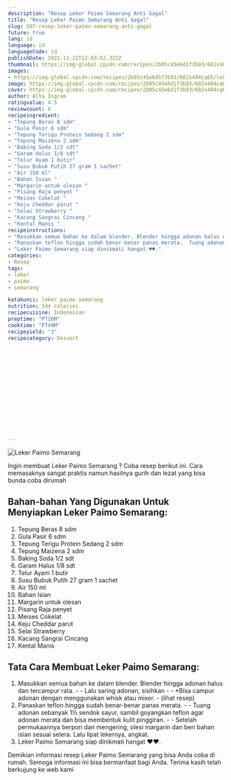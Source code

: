 ```yaml
---
description: "Resep Leker Paimo Semarang Anti Gagal"
title: "Resep Leker Paimo Semarang Anti Gagal"
slug: 507-resep-leker-paimo-semarang-anti-gagal
future: true
lang: id
language: id
languageCode: id
publishDate: 2021-11-22T12:03:52.322Z 
thumbnail: https://img-global.cpcdn.com/recipes/2b05c45e6d1f3b93/682x484cq65/leker-paimo-semarang-foto-resep-utama.png
images:
- https://img-global.cpcdn.com/recipes/2b05c45e6d1f3b93/682x484cq65/leker-paimo-semarang-foto-resep-utama.png
image: https://img-global.cpcdn.com/recipes/2b05c45e6d1f3b93/682x484cq65/leker-paimo-semarang-foto-resep-utama.png
cover: https://img-global.cpcdn.com/recipes/2b05c45e6d1f3b93/682x484cq65/leker-paimo-semarang-foto-resep-utama.png
author: Alta Ingram
ratingvalue: 4.5
reviewcount: 6
recipeingredient:
- "Tepung Beras 8 sdm"
- "Gula Pasir 6 sdm"
- "Tepung Terigu Protein Sedang 2 sdm"
- "Tepung Maizena 2 sdm"
- "Baking Soda 1/2 sdt"
- "Garam Halus 1/8 sdt"
- "Telur Ayam 1 butir"
- "Susu Bubuk Putih 27 gram 1 sachet"
- "Air 150 ml"
- "Bahan Isian "
- "Margarin untuk olesan "
- "Pisang Raja penyet "
- "Meises Cokelat "
- "Keju Cheddar parut "
- "Selai Strawberry "
- "Kacang Sangrai Cincang "
- "Kental Manis "
recipeinstructions:
- "Masukkan semua bahan ke dalam blender. Blender hingga adonan halus dan tercampur rata.   Lalu saring adonan, sisihkan  *Bisa campur adonan dengan menggunakan whisk atau mixer.           (lihat resep)"
- "Panaskan teflon hingga sudah benar-benar panas merata.  Tuang adonan sebanyak 1½ sendok sayur, sambil goyangkan teflon agar adonan merata dan bisa membentuk kulit pinggiran.  Setelah permukaannya berpori dan mengering, olesi margarin dan beri bahan isian sesuai selera. Lalu lipat lekernya, angkat."
- "Leker Paimo Semarang siap dinikmati hangat ♥️♥️."
categories:
- Resep
tags:
- leker
- paimo
- semarang

katakunci: leker paimo semarang 
nutrition: 144 calories
recipecuisine: Indonesian
preptime: "PT10M"
cooktime: "PT49M"
recipeyield: "3"
recipecategory: Dessert


     
    
    
    
    
    
    
    
    
    
    
      
    
---
```



![Leker Paimo Semarang](https://img-global.cpcdn.com/recipes/2b05c45e6d1f3b93/682x484cq65/leker-paimo-semarang-foto-resep-utama.png)

Ingin membuat Leker Paimo Semarang ? Coba resep berikut ini. Cara memasaknya sangat praktis namun hasilnya gurih dan lezat yang bisa bunda coba dirumah

<!--inarticleads1-->

## Bahan-bahan Yang Digunakan Untuk Menyiapkan Leker Paimo Semarang:

1. Tepung Beras 8 sdm
1. Gula Pasir 6 sdm
1. Tepung Terigu Protein Sedang 2 sdm
1. Tepung Maizena 2 sdm
1. Baking Soda 1/2 sdt
1. Garam Halus 1/8 sdt
1. Telur Ayam 1 butir
1. Susu Bubuk Putih 27 gram 1 sachet
1. Air 150 ml
1. Bahan Isian 
1. Margarin untuk olesan 
1. Pisang Raja penyet 
1. Meises Cokelat 
1. Keju Cheddar parut 
1. Selai Strawberry 
1. Kacang Sangrai Cincang 
1. Kental Manis 



<!--inarticleads2-->

## Tata Cara Membuat Leker Paimo Semarang:

1. Masukkan semua bahan ke dalam blender. Blender hingga adonan halus dan tercampur rata.  -  - Lalu saring adonan, sisihkan -  - *Bisa campur adonan dengan menggunakan whisk atau mixer. -           (lihat resep)
1. Panaskan teflon hingga sudah benar-benar panas merata. -  - Tuang adonan sebanyak 1½ sendok sayur, sambil goyangkan teflon agar adonan merata dan bisa membentuk kulit pinggiran. -  - Setelah permukaannya berpori dan mengering, olesi margarin dan beri bahan isian sesuai selera. Lalu lipat lekernya, angkat.
1. Leker Paimo Semarang siap dinikmati hangat ♥️♥️.




Demikian informasi  resep Leker Paimo Semarang   yang bisa Anda coba di rumah. Semoga informasi ini bisa bermanfaat bagi Anda. Terima kasih telah berkujung ke web kami
